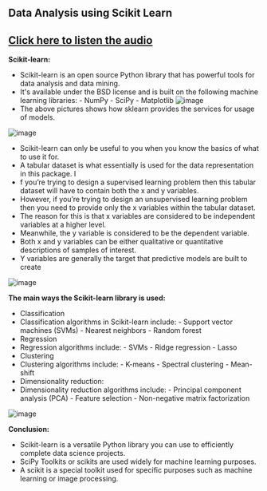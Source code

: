 ## Data Analysis using Scikit Learn
## [Click here to listen the audio](https://drive.google.com/file/d/1BYoEZ9m-Zh1--0mOfpFrqn5PoZe4MClx/view?usp=sharing)

**Scikit-learn:**
- Scikit-learn is an open source Python library that has powerful tools for data analysis and data mining. 
- It's available under the BSD license and is built on the following machine learning libraries:
                - NumPy
                - SciPy
                - Matplotlib
![image](https://user-images.githubusercontent.com/79050917/143684194-d29f15ad-d6b4-4980-89fa-1938d21b962f.png)
- The above pictures shows how sklearn provides the services for usage of models.

![image](https://user-images.githubusercontent.com/79050917/143678891-fc453c7f-be6f-40f0-a659-865f313f5eeb.png)

- Scikit-learn can only be useful to you when you know the basics of what to use it for. 
- A tabular dataset is what essentially is used for the data representation in this package. I
- f you’re trying to design a supervised learning problem then this tabular dataset will have to contain both the x and y variables. 
- However, if you’re trying to design an unsupervised learning problem then you need to provide only the x variables within the tabular dataset. 
- The reason for this is that x variables are considered to be independent variables at a higher level. 
- Meanwhile, the y variable is considered to be the dependent variable. 
- Both x and y variables can be either qualitative or quantitative descriptions of samples of interest. 
- Y variables are generally the target that predictive models are built to create

![image](https://user-images.githubusercontent.com/79050917/143678909-4ff4cd05-9206-479f-8545-e950b5beea1e.png)

**The main ways the Scikit-learn library is used:**
- Classification
- Classification algorithms in Scikit-learn include:
      - Support vector machines (SVMs)
      - Nearest neighbors
      - Random forest
- Regression
- Regression algorithms include:
      - SVMs
      - Ridge regression
      - Lasso
- Clustering
- Clustering algorithms include:
      - K-means
      - Spectral clustering
      - Mean-shift
- Dimensionality reduction:
- Dimensionality reduction algorithms include:
      - Principal component analysis (PCA)
      - Feature selection
      - Non-negative matrix factorization


![image](https://user-images.githubusercontent.com/79050917/143678924-9b667ce1-acf7-4df5-b1fb-d1cb69b45c97.png)

**Conclusion:**
- Scikit-learn is a versatile Python library you can use to efficiently complete data science projects.
- SciPy Toolkits or scikits are used widely for machine learning purposes. 
- A scikit is a special toolkit used for specific purposes such as machine learning or image processing.
